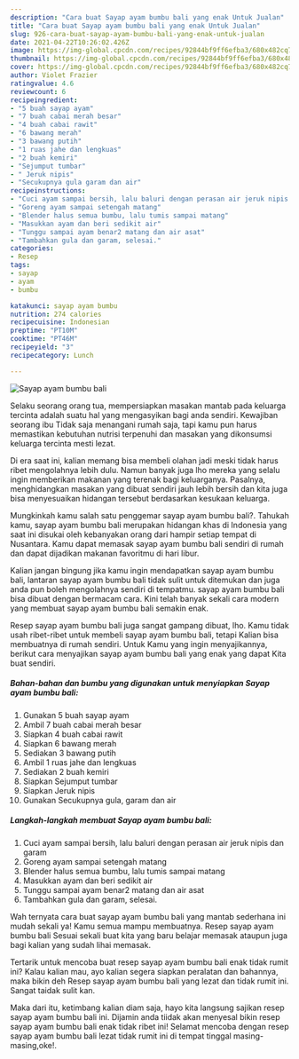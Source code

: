 ```yaml
---
description: "Cara buat Sayap ayam bumbu bali yang enak Untuk Jualan"
title: "Cara buat Sayap ayam bumbu bali yang enak Untuk Jualan"
slug: 926-cara-buat-sayap-ayam-bumbu-bali-yang-enak-untuk-jualan
date: 2021-04-22T10:26:02.426Z
image: https://img-global.cpcdn.com/recipes/92844bf9ff6efba3/680x482cq70/sayap-ayam-bumbu-bali-foto-resep-utama.jpg
thumbnail: https://img-global.cpcdn.com/recipes/92844bf9ff6efba3/680x482cq70/sayap-ayam-bumbu-bali-foto-resep-utama.jpg
cover: https://img-global.cpcdn.com/recipes/92844bf9ff6efba3/680x482cq70/sayap-ayam-bumbu-bali-foto-resep-utama.jpg
author: Violet Frazier
ratingvalue: 4.6
reviewcount: 6
recipeingredient:
- "5 buah sayap ayam"
- "7 buah cabai merah besar"
- "4 buah cabai rawit"
- "6 bawang merah"
- "3 bawang putih"
- "1 ruas jahe dan lengkuas"
- "2 buah kemiri"
- "Sejumput tumbar"
- " Jeruk nipis"
- "Secukupnya gula garam dan air"
recipeinstructions:
- "Cuci ayam sampai bersih, lalu baluri dengan perasan air jeruk nipis dan garam"
- "Goreng ayam sampai setengah matang"
- "Blender halus semua bumbu, lalu tumis sampai matang"
- "Masukkan ayam dan beri sedikit air"
- "Tunggu sampai ayam benar2 matang dan air asat"
- "Tambahkan gula dan garam, selesai."
categories:
- Resep
tags:
- sayap
- ayam
- bumbu

katakunci: sayap ayam bumbu 
nutrition: 274 calories
recipecuisine: Indonesian
preptime: "PT10M"
cooktime: "PT46M"
recipeyield: "3"
recipecategory: Lunch

---
```



![Sayap ayam bumbu bali](https://img-global.cpcdn.com/recipes/92844bf9ff6efba3/680x482cq70/sayap-ayam-bumbu-bali-foto-resep-utama.jpg)

Selaku seorang orang tua, mempersiapkan masakan mantab pada keluarga tercinta adalah suatu hal yang mengasyikan bagi anda sendiri. Kewajiban seorang ibu Tidak saja menangani rumah saja, tapi kamu pun harus memastikan kebutuhan nutrisi terpenuhi dan masakan yang dikonsumsi keluarga tercinta mesti lezat.

Di era  saat ini, kalian memang bisa membeli olahan jadi meski tidak harus ribet mengolahnya lebih dulu. Namun banyak juga lho mereka yang selalu ingin memberikan makanan yang terenak bagi keluarganya. Pasalnya, menghidangkan masakan yang dibuat sendiri jauh lebih bersih dan kita juga bisa menyesuaikan hidangan tersebut berdasarkan kesukaan keluarga. 



Mungkinkah kamu salah satu penggemar sayap ayam bumbu bali?. Tahukah kamu, sayap ayam bumbu bali merupakan hidangan khas di Indonesia yang saat ini disukai oleh kebanyakan orang dari hampir setiap tempat di Nusantara. Kamu dapat memasak sayap ayam bumbu bali sendiri di rumah dan dapat dijadikan makanan favoritmu di hari libur.

Kalian jangan bingung jika kamu ingin mendapatkan sayap ayam bumbu bali, lantaran sayap ayam bumbu bali tidak sulit untuk ditemukan dan juga anda pun boleh mengolahnya sendiri di tempatmu. sayap ayam bumbu bali bisa dibuat dengan bermacam cara. Kini telah banyak sekali cara modern yang membuat sayap ayam bumbu bali semakin enak.

Resep sayap ayam bumbu bali juga sangat gampang dibuat, lho. Kamu tidak usah ribet-ribet untuk membeli sayap ayam bumbu bali, tetapi Kalian bisa membuatnya di rumah sendiri. Untuk Kamu yang ingin menyajikannya, berikut cara menyajikan sayap ayam bumbu bali yang enak yang dapat Kita buat sendiri.

<!--inarticleads1-->

##### Bahan-bahan dan bumbu yang digunakan untuk menyiapkan Sayap ayam bumbu bali:

1. Gunakan 5 buah sayap ayam
1. Ambil 7 buah cabai merah besar
1. Siapkan 4 buah cabai rawit
1. Siapkan 6 bawang merah
1. Sediakan 3 bawang putih
1. Ambil 1 ruas jahe dan lengkuas
1. Sediakan 2 buah kemiri
1. Siapkan Sejumput tumbar
1. Siapkan  Jeruk nipis
1. Gunakan Secukupnya gula, garam dan air




<!--inarticleads2-->

##### Langkah-langkah membuat Sayap ayam bumbu bali:

1. Cuci ayam sampai bersih, lalu baluri dengan perasan air jeruk nipis dan garam
1. Goreng ayam sampai setengah matang
1. Blender halus semua bumbu, lalu tumis sampai matang
1. Masukkan ayam dan beri sedikit air
1. Tunggu sampai ayam benar2 matang dan air asat
1. Tambahkan gula dan garam, selesai.




Wah ternyata cara buat sayap ayam bumbu bali yang mantab sederhana ini mudah sekali ya! Kamu semua mampu membuatnya. Resep sayap ayam bumbu bali Sesuai sekali buat kita yang baru belajar memasak ataupun juga bagi kalian yang sudah lihai memasak.

Tertarik untuk mencoba buat resep sayap ayam bumbu bali enak tidak rumit ini? Kalau kalian mau, ayo kalian segera siapkan peralatan dan bahannya, maka bikin deh Resep sayap ayam bumbu bali yang lezat dan tidak rumit ini. Sangat taidak sulit kan. 

Maka dari itu, ketimbang kalian diam saja, hayo kita langsung sajikan resep sayap ayam bumbu bali ini. Dijamin anda tiidak akan menyesal bikin resep sayap ayam bumbu bali enak tidak ribet ini! Selamat mencoba dengan resep sayap ayam bumbu bali lezat tidak rumit ini di tempat tinggal masing-masing,oke!.

